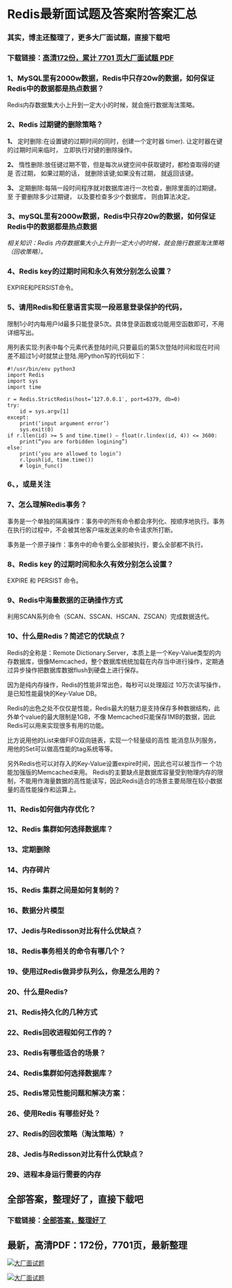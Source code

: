 # Redis最新面试题及答案附答案汇总

### 其实，博主还整理了，更多大厂面试题，直接下载吧

### 下载链接：[高清172份，累计 7701 页大厂面试题  PDF](https://github.com/souyunku/DevBooks/blob/master/docs/index.md)



### 1、MySQL里有2000w数据，Redis中只存20w的数据，如何保证Redis中的数据都是热点数据？

Redis内存数据集大小上升到一定大小的时候，就会施行数据淘汰策略。


### 2、Redis 过期键的删除策略？

**1、** 定时删除:在设置键的过期时间的同时，创建一个定时器 timer). 让定时器在键的过期时间来临时， 立即执行对键的删除操作。

**2、** 惰性删除:放任键过期不管，但是每次从键空间中获取键时，都检查取得的键是   否过期， 如果过期的话， 就删除该键;如果没有过期， 就返回该键。

**3、** 定期删除:每隔一段时间程序就对数据库进行一次检查，删除里面的过期键。至   于要删除多少过期键， 以及要检查多少个数据库， 则由算法决定。


### 3、mySQL里有2000w数据，Redis中只存20w的数据，如何保证Redis中的数据都是热点数据

_相关知识：Redis 内存数据集大小上升到一定大小的时候，就会施行数据淘汰策略（回收策略）。_


### 4、Redis key的过期时间和永久有效分别怎么设置？

EXPIRE和PERSIST命令。


### 5、请用Redis和任意语言实现一段恶意登录保护的代码，

限制1小时内每用户Id最多只能登录5次。具体登录函数或功能用空函数即可，不用详细写出。

用列表实现:列表中每个元素代表登陆时间,只要最后的第5次登陆时间和现在时间差不超过1小时就禁止登陆.用Python写的代码如下：

```
#!/usr/bin/env python3
import Redis  
import sys  
import time  
 
r = Redis.StrictRedis(host=’127.0.0.1′, port=6379, db=0)  
try:       
    id = sys.argv[1]
except:      
    print(‘input argument error’)    
    sys.exit(0)  
if r.llen(id) >= 5 and time.time() – float(r.lindex(id, 4)) <= 3600:      
    print(“you are forbidden logining”)
else:       
    print(‘you are allowed to login’)    
    r.lpush(id, time.time())    
    # login_func()
```


### 6、，或是关注
### 7、怎么理解Redis事务？



事务是一个单独的隔离操作：事务中的所有命令都会序列化、按顺序地执行。事务在执行的过程中，不会被其他客户端发送来的命令请求所打断。

事务是一个原子操作：事务中的命令要么全部被执行，要么全部都不执行。


### 8、Redis key 的过期时间和永久有效分别怎么设置？

EXPIRE 和 PERSIST 命令。


### 9、Redis中海量数据的正确操作方式

利用SCAN系列命令（SCAN、SSCAN、HSCAN、ZSCAN）完成数据迭代。


### 10、什么是Redis？简述它的优缺点？

Redis的全称是：Remote Dictionary.Server，本质上是一个Key-Value类型的内存数据库，很像Memcached，整个数据库统统加载在内存当中进行操作，定期通过异步操作把数据库数据flush到硬盘上进行保存。

因为是纯内存操作，Redis的性能非常出色，每秒可以处理超过 10万次读写操作，是已知性能最快的Key-Value DB。

Redis的出色之处不仅仅是性能，Redis最大的魅力是支持保存多种数据结构，此外单个value的最大限制是1GB，不像 Memcached只能保存1MB的数据，因此Redis可以用来实现很多有用的功能。

比方说用他的List来做FIFO双向链表，实现一个轻量级的高性 能消息队列服务，用他的Set可以做高性能的tag系统等等。

另外Redis也可以对存入的Key-Value设置expire时间，因此也可以被当作一 个功能加强版的Memcached来用。 Redis的主要缺点是数据库容量受到物理内存的限制，不能用作海量数据的高性能读写，因此Redis适合的场景主要局限在较小数据量的高性能操作和运算上。


### 11、Redis如何做内存优化？
### 12、Redis 集群如何选择数据库？
### 13、定期删除
### 14、内存碎片
### 15、Redis 集群之间是如何复制的？
### 16、数据分片模型
### 17、Jedis与Redisson对比有什么优缺点？
### 18、Redis事务相关的命令有哪几个？
### 19、使用过Redis做异步队列么，你是怎么用的？
### 20、什么是Redis?
### 21、Redis持久化的几种方式
### 22、Redis回收进程如何工作的？
### 23、Redis有哪些适合的场景？
### 24、Redis集群如何选择数据库？
### 25、Redis常见性能问题和解决方案：
### 26、使用Redis 有哪些好处？
### 27、Redis的回收策略（淘汰策略）?
### 28、Jedis与Redisson对比有什么优缺点？
### 29、进程本身运行需要的内存




## 全部答案，整理好了，直接下载吧

### 下载链接：[全部答案，整理好了](https://www.souyunku.com/wp-content/uploads/weixin/githup-weixin-2.png)




## 最新，高清PDF：172份，7701页，最新整理

[![大厂面试题](https://www.souyunku.com/wp-content/uploads/weixin/mst.png "架构师专栏")](https://www.souyunku.com/wp-content/uploads/weixin/githup-weixin.png "架构师专栏")

[![大厂面试题](https://www.souyunku.com/wp-content/uploads/weixin/githup-weixin.png "架构师专栏")](https://www.souyunku.com/wp-content/uploads/weixin/githup-weixin.png "架构师专栏")
